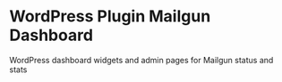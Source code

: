 # WordPress Plugin Mailgun Dashboard
WordPress dashboard widgets and admin pages for Mailgun status and stats
